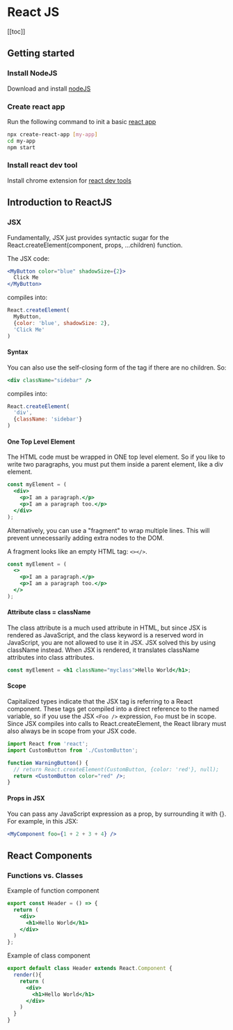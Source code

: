 # React JS

[[toc]]

## Getting started

### Install NodeJS

Download and install [nodeJS](https://nodejs.org/en/download)

### Create react app

Run the following command to init a basic [react app](https://github.com/facebook/create-react-app)

```bash
npx create-react-app [my-app]
cd my-app
npm start
```

### Install react dev tool

Install chrome extension for [react dev tools](https://chromewebstore.google.com/detail/react-developer-tools/fmkadmapgofadopljbjfkapdkoienihi)

## Introduction to ReactJS

### JSX

Fundamentally, JSX just provides syntactic sugar for the React.createElement(component, props, ...children) function. 

The JSX code:
```jsx
<MyButton color="blue" shadowSize={2}>
  Click Me
</MyButton>
```

compiles into:
```jsx
React.createElement(
  MyButton,
  {color: 'blue', shadowSize: 2},
  'Click Me'
)
```

#### Syntax

You can also use the self-closing form of the tag if there are no children. So:
```jsx
<div className="sidebar" />
```

compiles into:
```jsx
React.createElement(
  'div',
  {className: 'sidebar'}
)
```

#### One Top Level Element

The HTML code must be wrapped in ONE top level element. So if you like to write two paragraphs, you must put them inside a parent element, like a div element.
```jsx
const myElement = (
  <div>
    <p>I am a paragraph.</p>
    <p>I am a paragraph too.</p>
  </div>
);
```

Alternatively, you can use a "fragment" to wrap multiple lines. This will prevent unnecessarily adding extra nodes to the DOM.

A fragment looks like an empty HTML tag: ```<></>```.
```jsx
const myElement = (
  <>
    <p>I am a paragraph.</p>
    <p>I am a paragraph too.</p>
  </>
);
```

#### Attribute class = className

The class attribute is a much used attribute in HTML, but since JSX is rendered as JavaScript, and the class keyword is a reserved word in JavaScript, you are not allowed to use it in JSX. JSX solved this by using className instead. When JSX is rendered, it translates className attributes into class attributes.

```jsx
const myElement = <h1 className="myclass">Hello World</h1>;
```

#### Scope

Capitalized types indicate that the JSX tag is referring to a React component. These tags get compiled into a direct reference to the named variable, so if you use the JSX ```<Foo />``` expression, ```Foo``` must be in scope. Since JSX compiles into calls to React.createElement, the React library must also always be in scope from your JSX code.


```jsx
import React from 'react';
import CustomButton from './CustomButton';

function WarningButton() {
  // return React.createElement(CustomButton, {color: 'red'}, null);
  return <CustomButton color="red" />;
}
```


#### Props in JSX

You can pass any JavaScript expression as a prop, by surrounding it with {}. For example, in this JSX:

```jsx
<MyComponent foo={1 + 2 + 3 + 4} />
```

## React Components

### Functions vs. Classes

Example of function component

```jsx
export const Header = () => {
  return (
    <div>
      <h1>Hello World</h1>
    </div>
  )
};
```

Example of class component

```jsx
export default class Header extends React.Component {
  render(){
    return (
      <div>
        <h1>Hello World</h1>
      </div>
    )
  }
}
```
